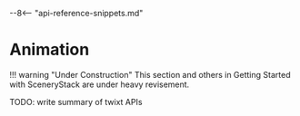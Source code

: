 --8<-- "api-reference-snippets.md"

# Animation

!!! warning "Under Construction"
    This section and others in Getting Started with SceneryStack are under heavy revisement.

TODO: write summary of twixt APIs
